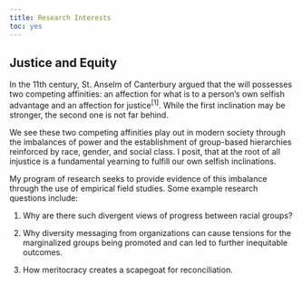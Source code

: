 ```yaml
---
title: Research Interests
toc: yes
---
```


## Justice and Equity

In the 11th century, St. Anselm of Canterbury argued that the will possesses two competing affinities: an affection for what is to a person’s own selfish advantage and an affection for justice<sup>[1]</sup>. While the first inclination may be stronger, the second one is not far behind.

We see these two competing affinities play out in modern society through the imbalances of power and the establishment of group-based hierarchies reinforced by race, gender, and social class. I posit, that at the root of all injustice is a fundamental yearning to fulfill our own selfish inclinations. 

My program of research seeks to provide evidence of this imbalance through the use of empirical field studies. Some example research questions include:

1. Why are there such divergent views of progress between racial groups?

2. Why diversity messaging from organizations can cause tensions for the marginalized groups being promoted and can led to further inequitable outcomes.

3. How meritocracy creates a scapegoat for reconciliation.

